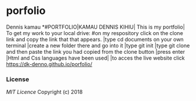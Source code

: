 # porfolio
Dennis kamau
*#PORTFOLIO|KAMAU DENNIS KIHIU|
This is my portfolio| 
To get my work to your local drive:
#on my respository click on the clone link and copy the link that that appears.
|type cd documents on your own terminal
|create a new folder there and go into it
|type git init
|type git clone and then paste the link you had copied from the clone button
|press enter
|Html and Css languages have been used|
|to acces the live website click https://dk-denno.github.io/porfolio/
### License
*MIT Licence*
Copyright (c) 2018 
  
